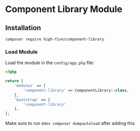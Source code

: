 # Component Library Module

## Installation

`composer require high-five/component-library`

### Load Module

Load the module in the `config/app.php` file:

``` php
<?php

return [
    'modules' => [
        'component-library' => ComponentLibrary::class,
    ],
    'bootstrap' => [
        'component-library'
    ],
];
```

Make sure to run `ddev composer dumpautoload` after adding this